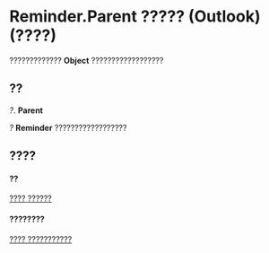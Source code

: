 
# Reminder.Parent ????? (Outlook)(????)

?????????????  **Object** ??????????????????


## ??

 _?_. **Parent**

 _?_ **Reminder** ??????????????????


## ????


#### ??


[???? ??????](b7364e48-51bc-b360-2154-e85e7779ece4.md)
#### ????????


[???? ???????????](http://msdn.microsoft.com/library/2dc26aef-9636-4761-4d79-4571bb7c9726%28Office.15%29.aspx)